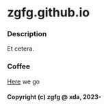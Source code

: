 # zgfg.github.io

### Description
Et cetera.

### Coffee
[Here](https://zgfg.github.io/index.html)
we go

#### Copyright (c) zgfg @ xda, 2023-
